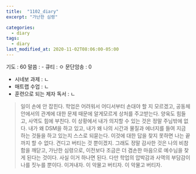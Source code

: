 ```yaml
---
title:  "1102_diary"
excerpt: "가난한 심령"

categories:
  - diary
tags:
  - diary
last_modified_at: 2020-11-02T08:06:00-05:00
---
```


기도 : 60
말씀 : -
큐티 : ㅇ
문단암송 : 0

- 시네보 과제 : ㄴ
- 매트랩 수업 : ㄴ
- 훈련으로 되는 제자 독서 : ㄴ


> 일이 손에 안 잡힌다. 학업은 어려워서 어디서부터 손대야 할 지 모르겠고, 공동체 안에서의 관계에 대한 문제 때문에 알게모르게 상처를 주고받는다. 양육도 힘들고, 사역도 힘에 부친다. 이 상황에서 내가 의지할 수 있는 것은 정말 주님밖에 없다. 내가 왜 DSM을 하고 있고, 내가 왜 나의 시간과 물질과 에너지를 들여 지금 하는 것들을 하고 있는지 스스로 되묻는다. 이것에 대한 답을 찾지 못하면 나는 끝까지 할 수 없다. 견디고 버티는 것 뿐이겠지. 그래도 정말 감사한 것은 나의 비참함을 깨닫고, 가난한 심령으로, 이전보다 조금은 더 겸손한 마음으로 예수님을 찾게 된다는 것이다. 사실 이거 하나면 된다. 다만 학업의 압박감과 사역의 부담감이 나를 짓누를 뿐이다. 이겨내자. 이 악물고 버티자. 이 악물고 버티자.